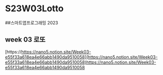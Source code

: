 # S23W03Lotto
##스마트앱프로그래밍 2023
## week 03 로또

[https://https://nano5.notion.site/Week03-e55f33a618ea4e66abb1490da9510058](https://nano5.notion.site/Week03-e55f33a618ea4e66abb1490da9510058)https://nano5.notion.site/Week03-e55f33a618ea4e66abb1490da9510058
